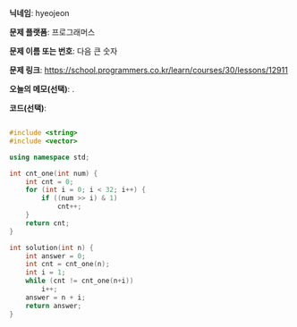 **닉네임**: hyeojeon

**문제 플랫폼**: 프로그래머스

**문제 이름 또는 번호**: 다음 큰 숫자

**문제 링크**: https://school.programmers.co.kr/learn/courses/30/lessons/12911

**오늘의 메모(선택)**: .

**코드(선택)**:

```cpp

#include <string>
#include <vector>

using namespace std;

int cnt_one(int num) {
    int cnt = 0;
    for (int i = 0; i < 32; i++) {
        if ((num >> i) & 1)
            cnt++;
    }
    return cnt;
}

int solution(int n) {
    int answer = 0;
    int cnt = cnt_one(n);
    int i = 1;
    while (cnt != cnt_one(n+i))
        i++;
    answer = n + i;
    return answer;
}

```
